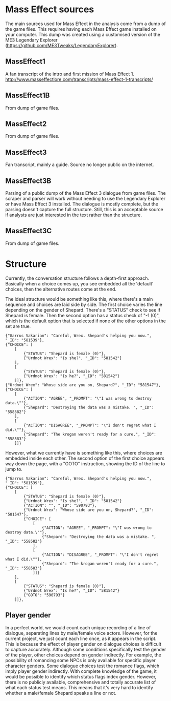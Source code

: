 # Mass Effect sources

The main sources used for Mass Effect in the analysis come from a dump of the game files. This requires having each Mass Effect game installed on your computer. This dump was created using a customised version of the ME3 Legendary Explorer (https://github.com/ME3Tweaks/LegendaryExplorer). 

## MassEffect1

A fan transcript of the intro and first mission of Mass Effect 1. http://www.masseffectlore.com/transcripts/mass-effect-1-transcripts/

## MassEffect1B

From dump of game files.

## MassEffect2

From dump of game files.

## MassEffect3

Fan transcript, mainly a guide. Source no longer public on the internet.

## MassEffect3B

Parsing of a public dump of the Mass Effect 3 dialogue from game files. The scraper and parser will work without needing to use the Legendary Explorer or have Mass Effect 3 installed. The dialogue is mostly complete, but the parsing doesn't capture the full structure. Still, this is an acceptable source if analysts are just interested in the text rather than the structure.

## MassEffect3C

From dump of game files.


# Structure

Currently, the conversation structure follows a depth-first approach. Basically when a choice comes up, you see embedded all the 'default' choices, then the alternative routes come at the end.

The ideal structure would be something like this, where there's a main sequence and choices are laid side by side. The first choice varies the line depending on the gender of Shepard. There's a "STATUS" check to see if Shepard is female. Then the second option has a status check of "-1 (0)", which is the default option that is selected if none of the other options in the set are true.

```
{"Garrus Vakarian": "Careful, Wrex. Shepard's helping you now.", "_ID": "581539"},
{"CHOICE": [
	[
		{"STATUS": "Shepard is female (0)"},
		{"Urdnot Wrex": "Is she?", "_ID": "581542"}
	],
	[
		{"STATUS": "Shepard is female (0)"},
		{"Urdnot Wrex": "Is he?", "_ID": "581542"}		
	]]},
{"Urdnot Wrex": "Whose side are you on, Shepard?", "_ID": "581547"},
{"CHOICE": [
	[
		{"ACTION": "AGREE", "_PROMPT": "\"I was wrong to destroy data.\""},
		{"Shepard": "Destroying the data was a mistake. ", "_ID": "558582"}
	],
	[
		{"ACTION": "DISAGREE", "_PROMPT": "\"I don't regret what I did.\""},
		{"Shepard": "The krogan weren't ready for a cure.", "_ID": "558583"}
	]]}
```

However, what we currently have is something like this, where choices are embedded inside each other. The second option of the first choice appears way down the page, with a "GOTO" instruction, showing the ID of the line to jump to.

```
{"Garrus Vakarian": "Careful, Wrex. Shepard's helping you now.", "_ID": "581539"},
{"CHOICE": [
	[
		{"STATUS": "Shepard is female (0)"},
		{"Urdnot Wrex": "Is she?", "_ID": "581542"}
		{"ACTION": "", "_ID": "590793"},
		{"Urdnot Wrex": "Whose side are you on, Shepard?", "_ID": "581547"},
		{"CHOICE": [
			[
				{"ACTION": "AGREE", "_PROMPT": "\"I was wrong to destroy data.\""},
				{"Shepard": "Destroying the data was a mistake. ", "_ID": "558582"}
			],
			[
				{"ACTION": "DISAGREE", "_PROMPT": "\"I don't regret what I did.\""},
				{"Shepard": "The krogan weren't ready for a cure.", "_ID": "558583"}
			]]}
	],
	[
		{"STATUS": "Shepard is female (0)"},
		{"Urdnot Wrex": "Is he?", "_ID": "581542"}
		{"GOTO": "590793"}
	]]},
```


## Player gender

In a perfect world, we would count each unique recording of a line of dialogue, separating lines by male/female voice actors. However, for the current project, we just count each line once, as it appears in the script. This is because the effect of player gender on dialogue choices is difficult to capture accurately. Although some conditions specifically test the gender of the player, other choices depend on gender indirectly. For example, the possibility of romancing some NPCs is only available for specific player character genders. Some dialogue choices test the romance flags, which imply player gender indirectly. With complete knowledge of the game, it would be possible to identify which status flags index gender. However, there is no publicly available, comprehensive and totally accurate list of what each status test means. This means that it's very hard to identify whether a male/female Shepard speaks a line or not.